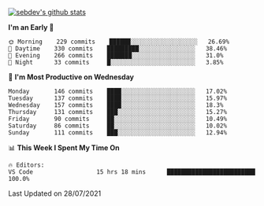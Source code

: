 [![sebdev's github stats](https://github-readme-stats.vercel.app/api?username=sebdeveloper6952&theme=vue-dark)](https://github.com/anuraghazra/github-readme-stats)
<!--START_SECTION:waka-->
**I'm an Early 🐤** 

```text
🌞 Morning    229 commits    ██████░░░░░░░░░░░░░░░░░░░   26.69% 
🌆 Daytime    330 commits    █████████░░░░░░░░░░░░░░░░   38.46% 
🌃 Evening    266 commits    ███████░░░░░░░░░░░░░░░░░░   31.0% 
🌙 Night      33 commits     █░░░░░░░░░░░░░░░░░░░░░░░░   3.85%

```
📅 **I'm Most Productive on Wednesday** 

```text
Monday       146 commits    ████░░░░░░░░░░░░░░░░░░░░░   17.02% 
Tuesday      137 commits    ████░░░░░░░░░░░░░░░░░░░░░   15.97% 
Wednesday    157 commits    ████░░░░░░░░░░░░░░░░░░░░░   18.3% 
Thursday     131 commits    ███░░░░░░░░░░░░░░░░░░░░░░   15.27% 
Friday       90 commits     ██░░░░░░░░░░░░░░░░░░░░░░░   10.49% 
Saturday     86 commits     ██░░░░░░░░░░░░░░░░░░░░░░░   10.02% 
Sunday       111 commits    ███░░░░░░░░░░░░░░░░░░░░░░   12.94%

```


📊 **This Week I Spent My Time On** 

```text
🔥 Editors: 
VS Code                  15 hrs 18 mins      █████████████████████████   100.0%

```


 Last Updated on 28/07/2021
<!--END_SECTION:waka-->
